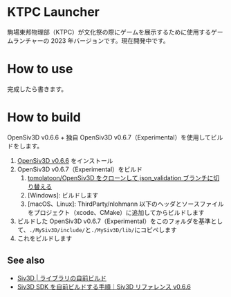 # KTPC Launcher
駒場東邦物理部（KTPC）が文化祭の際にゲームを展示するために使用するゲームランチャーの 2023 年バージョンです。現在開発中です。

# How to use
完成したら書きます。

# How to build
OpenSiv3D v0.6.6 + 独自 OpenSiv3D v0.6.7（Experimental）を使用してビルドをします。

1. [OpenSiv3D v0.6.6](https://siv3d.github.io/ja-jp/download/windows/) をインストール
2. OpenSiv3D v0.6.7（Experimental）をビルド
   1. [tomolatoon/OpenSiv3D をクローンして json_validation ブランチに切り替える](https://github.com/tomolatoon/OpenSiv3D/tree/json_validation) 
   2. \[Windows\]: ビルドします
   3. \[macOS、Linux\]: ThirdParty/nlohmann 以下のヘッダとソースファイルをプロジェクト（xcode、CMake）に追加してからビルドします
3. ビルドした OpenSiv3D v0.6.7（Experimental）をこのフォルダを基準として、`./MySiv3D/include/`と`./MySiv3D/lib/`にコピペします
4. これをビルドします

## See also
- [Siv3D | ライブラリの自前ビルド](https://zenn.dev/reputeless/articles/article-build-siv3d)
- [Siv3D SDK を自前ビルドする手順｜Siv3D リファレンス v0.6.6](https://zenn.dev/reputeless/books/siv3d-documentation/viewer/build)